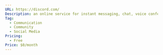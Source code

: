 ```yaml
---
URL: https://discord.com/
Description: an online service for instant messaging, chat, voice conferencing and video conferencing,
Tag:
  - Communication
  - Community
  - Social Media
Pricing:
  - Free
Price: $0/month
---
```

